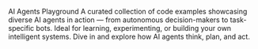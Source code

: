 AI Agents Playground
A curated collection of code examples showcasing diverse AI agents in action — from autonomous decision-makers to task-specific bots. Ideal for learning, experimenting, or building your own intelligent systems. Dive in and explore how AI agents think, plan, and act.
